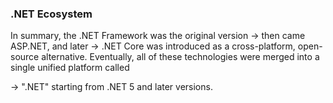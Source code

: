 ### .NET Ecosystem

In summary, the .NET Framework was the original version
->  then came ASP.NET, and later
->  .NET Core was introduced as a cross-platform, open-source alternative. Eventually, all of these technologies were merged into a single unified platform called 

-> ".NET" starting from .NET 5 and later versions.